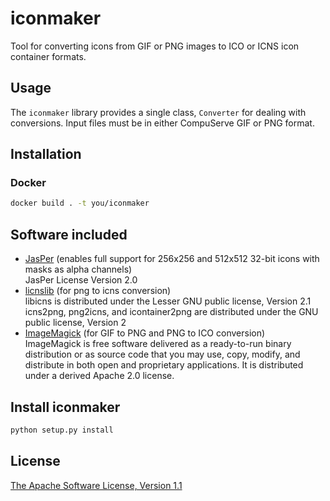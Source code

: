 # iconmaker

Tool for converting icons from GIF or PNG images to ICO or ICNS icon container formats.

## Usage

The `iconmaker` library provides a single class, `Converter` for dealing with conversions. Input files must be in either CompuServe GIF or PNG format.

## Installation

### Docker

```bash
docker build . -t you/iconmaker
```

## Software included

* [JasPer](https://github.com/mdadams/jasper) (enables full support for 256x256 and 512x512 32-bit icons with masks as alpha channels)  
  JasPer License Version 2.0
* [licnslib](https://icns.sourceforge.io/) (for png to icns conversion)  
  libicns is distributed under the Lesser GNU public license, Version 2.1   
  icns2png, png2icns, and icontainer2png are distributed under the GNU public license, Version 2
* [ImageMagick](https://www.imagemagick.org/script/index.php) (for GIF to PNG and PNG to ICO conversion)  
  ImageMagick is free software delivered as a ready-to-run binary distribution or as source code that you may use, copy, modify, and distribute in both open and proprietary applications. It is distributed under a derived Apache 2.0 license.

## Install iconmaker

```bash
python setup.py install
```

## License

[The Apache Software License, Version 1.1](LICENSE.txt)